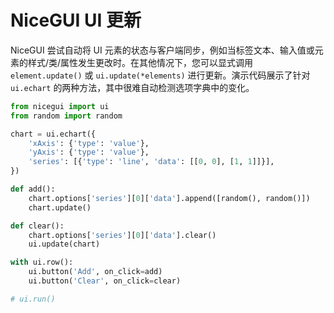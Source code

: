 # NiceGUI UI 更新

NiceGUI 尝试自动将 UI 元素的状态与客户端同步，例如当标签文本、输入值或元素的样式/类/属性发生更改时。在其他情况下，您可以显式调用` element.update()` 或 `ui.update(*elements)` 进行更新。演示代码展示了针对 `ui.echart` 的两种方法，其中很难自动检测选项字典中的变化。

```python
from nicegui import ui
from random import random

chart = ui.echart({
    'xAxis': {'type': 'value'},
    'yAxis': {'type': 'value'},
    'series': [{'type': 'line', 'data': [[0, 0], [1, 1]]}],
})

def add():
    chart.options['series'][0]['data'].append([random(), random()])
    chart.update()

def clear():
    chart.options['series'][0]['data'].clear()
    ui.update(chart)

with ui.row():
    ui.button('Add', on_click=add)
    ui.button('Clear', on_click=clear)

# ui.run()
```
